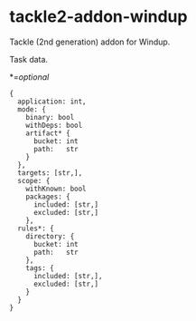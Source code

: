 # tackle2-addon-windup
Tackle (2nd generation) addon for Windup.


Task data.

*=_optional_

```
{
  application: int,
  mode: {
    binary: bool
    withDeps: bool
    artifact* {
      bucket: int
      path:   str
    }
  },
  targets: [str,],
  scope: {
    withKnown: bool
    packages: {
      included: [str,]
      excluded: [str,]
    },
  rules*: {
    directory: {
      bucket: int
      path:   str
    },
    tags: {
      included: [str,],
      excluded: [str,]
    }
  }
}
```